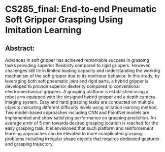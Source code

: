 # CS285_final: End-to-end Pneumatic Soft Gripper Grasping Using Imitation Learning

## Abstract:
Advances in soft gripper has achieved remarkable success in grasping tasks providing superior flexibility compared to rigid grippers. However, challenges still lie in limited loading capacity and understanding the working mechanism of the soft gripper due to its nonlinear behavior. In this study, by leveraging both soft pneumatic joint and rigid parts, a hybrid gripper is developed to provide superior dexterity compared to conventional electromechanical grippers. A grasping platform is established using a robot arm equipped with the designed hybrid gripper and a depth camera imaging system. Easy and hard grasping tasks are conducted on multiple objects indicating different difficulty levels using imitation learning method. Two model-based approaches including CNN and PointNet models are implemented and show satisfying performance on grasping prediction. An average error of 5 mm towards desired grasping location is reached for the easy grasping task. It is envisioned that such platform and reinforcement learning approaches can be elevated to more complicated grasping problems including irregular shape objects that requires dedicated gestures and grasping trajectory.  

